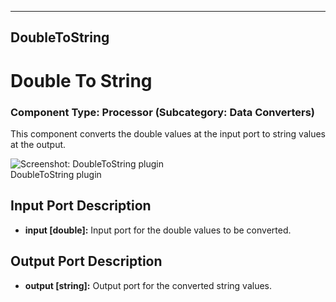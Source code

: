    
---
DoubleToString
---

# Double To String

### Component Type: Processor (Subcategory: Data Converters)

This component converts the double values at the input port to string values at the output.

![Screenshot: DoubleToString plugin](img/DoubleToString.jpg "Screenshot:
        DoubleToString plugin")  
DoubleToString plugin

## Input Port Description

*   **input \[double\]:** Input port for the double values to be converted.

## Output Port Description

*   **output \[string\]:** Output port for the converted string values.